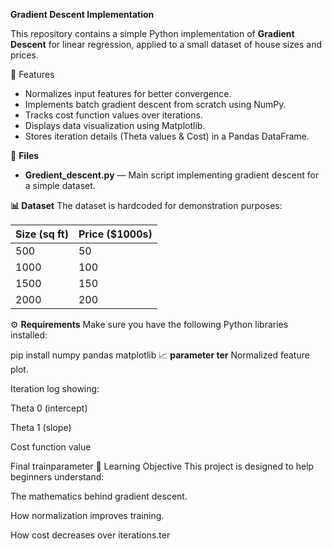 **Gradient Descent Implementation**

This repository contains a simple Python implementation of **Gradient Descent** for linear regression, applied to a small dataset of house sizes and prices.  

 📌 Features
- Normalizes input features for better convergence.
- Implements batch gradient descent from scratch using NumPy.
- Tracks cost function values over iterations.
- Displays data visualization using Matplotlib.
- Stores iteration details (Theta values & Cost) in a Pandas DataFrame.

📂 **Files**
- **Gredient_descent.py** — Main script implementing gradient descent for a simple dataset.

**📊 Dataset**
The dataset is hardcoded for demonstration purposes:

| Size (sq ft) | Price ($1000s) |
|--------------|----------------|
| 500          | 50             |
| 1000         | 100            |
| 1500         | 150            |
| 2000         | 200            |

 ⚙️ **Requirements**
Make sure you have the following Python libraries installed:

pip install numpy pandas matplotlib 
📈 **parameter
ter**
Normalized feature plot.

Iteration log showing:

Theta 0 (intercept)

Theta 1 (slope)

Cost function value

Final trainparameter
🧠 Learning Objective
This project is designed to help beginners understand:

The mathematics behind gradient descent.

How normalization improves training.

How cost decreases over iterations.ter
